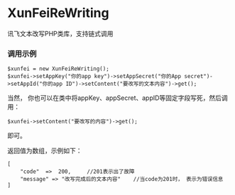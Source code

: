 # XunFeiReWriting
讯飞文本改写PHP类库，支持链式调用

### 调用示例

```
$xunfei = new XunFeiReWriting();
$xunfei->setAppKey("你的app key")->setAppSecret("你的App secret")->setAppId("你的app ID")->setContent("要改写的文本内容")->get();
```
当然， 你也可以在类中将appKey、appSecret、appID等固定字段写死，然后调用：
```
$xunfei->setContent("要改写的内容")->get();
```
即可。

返回值为数组，示例如下：
```
[
	"code"  =>  200,     //201表示出了故障
	"message" => "改写完成后的文本内容"    //当code为201时， 表示为错误信息
]
```
